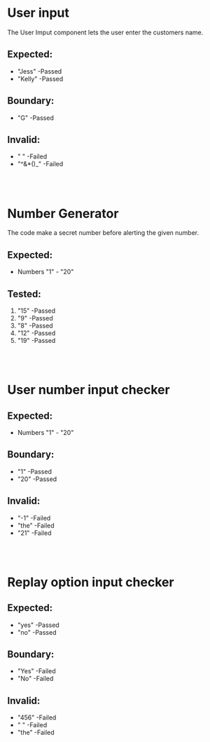 # User input
The User Imput component lets the user enter the customers name.

## Expected:
 * "Jess" -Passed
 * "Kelly" -Passed

## Boundary:
 * "G" -Passed

## Invalid:
 * " " -Failed
 * "^&*()_" -Failed

<br>
<br>

# Number Generator
The code make a secret number before alerting the given number.

## Expected:
 * Numbers "1" - "20"

## Tested:
1. "15" -Passed
1. "9" -Passed
1. "8" -Passed
1. "12" -Passed
1. "19" -Passed

<br>
<br>

 # User number input checker

 ## Expected:
  * Numbers "1" - "20"

 ## Boundary:
  * "1" -Passed
  * "20" -Passed

 ## Invalid:
  * "-1" -Failed
  * "the" -Failed
  * "21" -Failed

<br>
<br>

# Replay option input checker

## Expected:
 * "yes" -Passed
 * "no" -Passed

## Boundary: 
 * "Yes" -Failed
 * "No" -Failed

## Invalid:
 * "456" -Failed
 * " " -Failed
 * "the" -Failed
